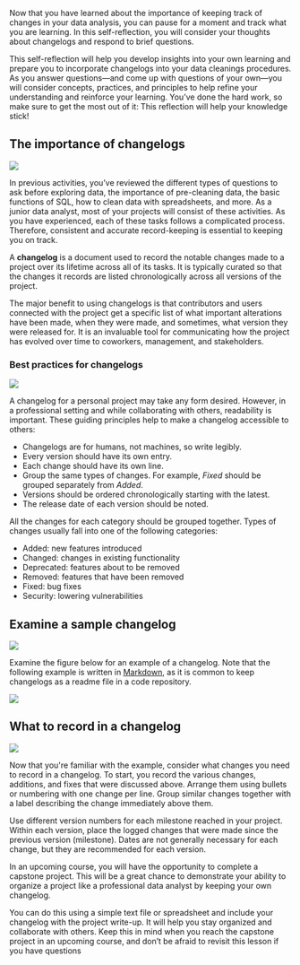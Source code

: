 
Now that you have learned about the importance of keeping track of changes in your data analysis, you can pause for a moment and track what you are learning. In this self-reflection, you will consider your thoughts about changelogs and respond to brief questions. 

This self-reflection will help you develop insights into your own learning and prepare you to incorporate changelogs into your data cleanings procedures. As you answer questions—and come up with questions of your own—you will consider concepts, practices, and principles to help refine your understanding and reinforce your learning. You’ve done the hard work, so make sure to get the most out of it: This reflection will help your knowledge stick!

## The importance of changelogs

![](https://d3c33hcgiwev3.cloudfront.net/imageAssetProxy.v1/5f92827e-f41e-4e5c-b35d-b48a9ff72049image5.png?expiry=1628726400000&hmac=vAyZ0GjGn-pZfOd81VQWuEa_JMhJ3m8aIM53tKySSmA)

In previous activities, you’ve reviewed the different types of questions to ask before exploring data, the importance of pre-cleaning data, the basic functions of SQL, how to clean data with spreadsheets, and more. As a junior data analyst, most of your projects will consist of these activities. As you have experienced, each of these tasks follows a complicated process. Therefore, consistent and accurate record-keeping is essential to keeping you on track.

A **changelog** is a document used to record the notable changes made to a project over its lifetime across all of its tasks. It is typically curated so that the changes it records are listed chronologically across all versions of the project.

The major benefit to using changelogs is that contributors and users connected with the project get a specific list of what important alterations have been made, when they were made, and sometimes, what version they were released for. It is an invaluable tool for communicating how the project has evolved over time to coworkers, management, and stakeholders.

### Best practices for changelogs

![](https://d3c33hcgiwev3.cloudfront.net/imageAssetProxy.v1/aaSlJ-zPTX2kpSfsz919-w_722c25cbe36743d3a96d15ae989a9192_image1.png?expiry=1628726400000&hmac=Zyl70XkET3pOt-9RMiSg-_CTQijzMm7JkLDhOaeTM00)

A changelog for a personal project may take any form desired. However, in a professional setting and while collaborating with others, readability is important. These guiding principles help to make a changelog accessible to others: 

-   Changelogs are for humans, not machines, so write legibly.
-   Every version should have its own entry.
-   Each change should have its own line.
-   Group the same types of changes. For example, _Fixed_ should be grouped separately from _Added_.
-   Versions should be ordered chronologically starting with the latest.
-   The release date of each version should be noted.

All the changes for each category should be grouped together. Types of changes usually fall into one of the following categories:

-   Added: new features introduced
-   Changed: changes in existing functionality
-   Deprecated: features about to be removed
-   Removed: features that have been removed
-   Fixed: bug fixes
-   Security: lowering vulnerabilities

## Examine a sample changelog

![](https://d3c33hcgiwev3.cloudfront.net/imageAssetProxy.v1/5f92827e-f41e-4e5c-b35d-b48a9ff72049image5.png?expiry=1628726400000&hmac=vAyZ0GjGn-pZfOd81VQWuEa_JMhJ3m8aIM53tKySSmA)

Examine the figure below for an example of a changelog. Note that the following example is written in [Markdown](https://docs.github.com/en/free-pro-team@latest/github/writing-on-github/basic-writing-and-formatting-syntax), as it is common to keep changelogs as a readme file in a code repository.

![](https://i.imgur.com/nD3KOoU.png)

## What to record in a changelog

![](https://d3c33hcgiwev3.cloudfront.net/imageAssetProxy.v1/5f92827e-f41e-4e5c-b35d-b48a9ff72049image5.png?expiry=1628726400000&hmac=vAyZ0GjGn-pZfOd81VQWuEa_JMhJ3m8aIM53tKySSmA)

Now that you're familiar with the example, consider what changes you need to record in a changelog. To start, you record the various changes, additions, and fixes that were discussed above. Arrange them using bullets or numbering with one change per line. Group similar changes together with a label describing the change immediately above them.

Use different version numbers for each milestone reached in your project. Within each version, place the logged changes that were made since the previous version (milestone). Dates are not generally necessary for each change, but they are recommended for each version.

In an upcoming course, you will have the opportunity to complete a capstone project. This will be a great chance to demonstrate your ability to organize a project like a professional data analyst by keeping your own changelog. 

You can do this using a simple text file or spreadsheet and include your changelog with the project write-up. It will help you stay organized and collaborate with others. Keep this in mind when you reach the capstone project in an upcoming course, and don’t be afraid to revisit this lesson if you have questions